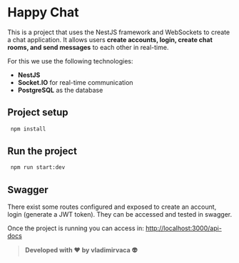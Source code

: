 # Happy Chat

This is a project that uses the NestJS framework and WebSockets to create a chat application. 
It allows users **create accounts, login, create chat rooms, and send messages** to each other in real-time.

For this we use the following technologies:
- **NestJS**
- **Socket.IO** for real-time communication
- **PostgreSQL** as the database

## Project setup

```bash
 npm install
```

## Run the project

```bash
 npm run start:dev
```

## Swagger

There exist some routes configured and exposed to create an account, login (generate a JWT token).
They can be accessed and tested in swagger.

Once the project is running you can access in: [http://localhost:3000/api-docs](http://localhost:3000/api-docs/)

> **Developed with ❤️ by vladimirvaca 👽**